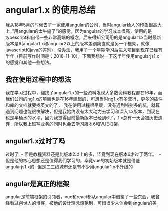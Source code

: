 # angular1.x 的使用总结

我从18年5月的时候去了一家使用angular的公司，当时angular给人的印象很高大上，”用angular的太牛逼了“的感觉，因为angular的学习成本很高，使用的是typescript和自带一些非常高端的概念，后来得知公司用的是angular1.x当时最新版本是6(angular1.x和angular2以上的版本差别简直就是另一个框架，就像javascript和java的差别)，没办法，我用了一个星期学习后进入项目到现在已经有半年（目前写作时间是：2018-11-10），下面我想说一下这半年使用angularjs1.x的感觉和其他一些想法。

## 我在使用过程中的想法

我在学习过程中，翻找了angular1.x的一些资料发现大多数资料教程都在16年，而我们公司的ng1.x的项目也是在16年建起的，可想当时ng1.x有多流行，更多的插件和库的文档就要找英文的了，
我在使用过程很平缓，没有遇到特别多的坑，就算遇到问题也能很快解决，但是我始终没有太大动力去学习和深入1.x版本，到现在也是半桶水的水平，因为我觉得目前最新版本已经到6了，1.x总有一天会被历史遗弃，所以我上班写业务的同时也会去学习版本6和VUE框架。

## angular1.x过时了吗
过时了
​	- 但是教程资料还是比版本2以上的多，毕竟到现在版本6才过了两年。
​	- 但是他的核心思想还是值得我们学习的，毕竟vue的初始版本就是借鉴angularjs1.x的
​	- 但是二三线城市还是有不少用angular1.x不升级的
## angular是真正的框架
angular是前端框架的引领者，vue和react都从angular中借鉴了一些东西，我曾经看过创世人的博客，被他的设计理念惊艳到，可惜很少人体会到angular的美。



